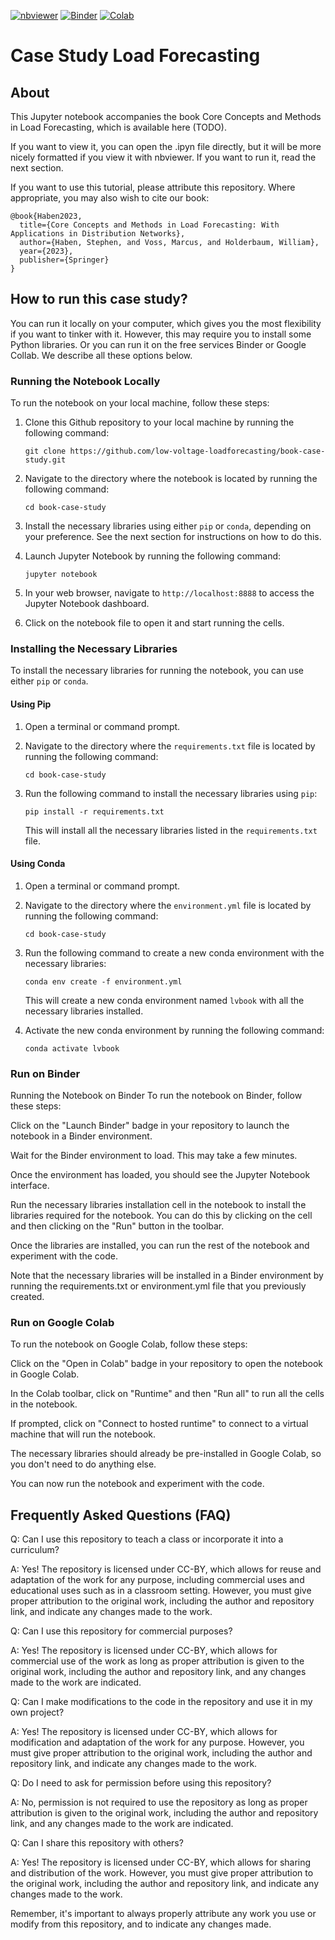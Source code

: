 [![nbviewer](https://img.shields.io/badge/render-nbviewer-orange.svg)](https://nbviewer.jupyter.org/github/low-voltage-loadforecasting/book-case-study/blob/main/Case_Study_LV_Load_Forecasting_with_ML.ipynb) [![Binder](https://mybinder.org/badge_logo.svg)](https://mybinder.org/v2/gh/low-voltage-loadforecasting/book-case-study/HEAD?labpath=https%3A%2F%2Fgithub.com%2Flow-voltage-loadforecasting%2Fbook-case-study%2Fblob%2Fmain%2FCase_Study_LV_Load_Forecasting_with_ML.ipynb) [![Colab](https://img.shields.io/badge/open-in%20Colab-blue.svg)](https://colab.research.google.com/github/low-voltage-loadforecasting/book-case-study/blob/main/Case_Study_LV_Load_Forecasting_with_ML.ipynb) 

# Case Study Load Forecasting

## About

This Jupyter notebook accompanies the book Core Concepts and Methods in Load Forecasting, which is available here (TODO).

If you want to view it, you can open the .ipyn file directly, but it will be more nicely formatted if you view it with nbviewer. If you want to run it, read the next section.

If you want to use this tutorial, please attribute this repository. Where appropriate, you may also wish to cite our book: 
```
@book{Haben2023,
  title={Core Concepts and Methods in Load Forecasting: With Applications in Distribution Networks},
  author={Haben, Stephen, and Voss, Marcus, and Holderbaum, William},
  year={2023},
  publisher={Springer}
}
```

## How to run this case study?

You can run it locally on your computer, which gives you the most flexibility if you want to tinker with it. However, this may require you to install some Python libraries. Or you can run it on the free services Binder or Google Collab. We describe all these options below. 

### Running the Notebook Locally

To run the notebook on your local machine, follow these steps:

1. Clone this Github repository to your local machine by running the following command:

   ```
   git clone https://github.com/low-voltage-loadforecasting/book-case-study.git
   ```

2. Navigate to the directory where the notebook is located by running the following command:

   ```
   cd book-case-study
   ```

3. Install the necessary libraries using either `pip` or `conda`, depending on your preference. See the next section for instructions on how to do this.

4. Launch Jupyter Notebook by running the following command:

   ```
   jupyter notebook
   ```

5. In your web browser, navigate to `http://localhost:8888` to access the Jupyter Notebook dashboard.

6. Click on the notebook file to open it and start running the cells.

### Installing the Necessary Libraries

To install the necessary libraries for running the notebook, you can use either `pip` or `conda`.

#### Using Pip

1. Open a terminal or command prompt.

2. Navigate to the directory where the `requirements.txt` file is located by running the following command:

   ```
   cd book-case-study
   ```

3. Run the following command to install the necessary libraries using `pip`:

   ```
   pip install -r requirements.txt
   ```

   This will install all the necessary libraries listed in the `requirements.txt` file.

#### Using Conda

1. Open a terminal or command prompt.

2. Navigate to the directory where the `environment.yml` file is located by running the following command:

   ```
   cd book-case-study
   ```

3. Run the following command to create a new conda environment with the necessary libraries:

   ```
   conda env create -f environment.yml
   ```

   This will create a new conda environment named `lvbook` with all the necessary libraries installed.

4. Activate the new conda environment by running the following command:

   ```
   conda activate lvbook
   ```


### Run on Binder

Running the Notebook on Binder
To run the notebook on Binder, follow these steps:

Click on the "Launch Binder" badge in your repository to launch the notebook in a Binder environment.

Wait for the Binder environment to load. This may take a few minutes.

Once the environment has loaded, you should see the Jupyter Notebook interface.

Run the necessary libraries installation cell in the notebook to install the libraries required for the notebook. You can do this by clicking on the cell and then clicking on the "Run" button in the toolbar.

Once the libraries are installed, you can run the rest of the notebook and experiment with the code.

Note that the necessary libraries will be installed in a Binder environment by running the requirements.txt or environment.yml file that you previously created.



### Run on Google Colab

To run the notebook on Google Colab, follow these steps:

Click on the "Open in Colab" badge in your repository to open the notebook in Google Colab.

In the Colab toolbar, click on "Runtime" and then "Run all" to run all the cells in the notebook.

If prompted, click on "Connect to hosted runtime" to connect to a virtual machine that will run the notebook.

The necessary libraries should already be pre-installed in Google Colab, so you don't need to do anything else.

You can now run the notebook and experiment with the code.


## Frequently Asked Questions (FAQ)

Q: Can I use this repository to teach a class or incorporate it into a curriculum?

A: Yes! The repository is licensed under CC-BY, which allows for reuse and adaptation of the work for any purpose, including commercial uses and educational uses such as in a classroom setting. However, you must give proper attribution to the original work, including the author and repository link, and indicate any changes made to the work.

Q: Can I use this repository for commercial purposes?

A: Yes! The repository is licensed under CC-BY, which allows for commercial use of the work as long as proper attribution is given to the original work, including the author and repository link, and any changes made to the work are indicated.

Q: Can I make modifications to the code in the repository and use it in my own project?

A: Yes! The repository is licensed under CC-BY, which allows for modification and adaptation of the work for any purpose. However, you must give proper attribution to the original work, including the author and repository link, and indicate any changes made to the work.

Q: Do I need to ask for permission before using this repository?

A: No, permission is not required to use the repository as long as proper attribution is given to the original work, including the author and repository link, and any changes made to the work are indicated.

Q: Can I share this repository with others?

A: Yes! The repository is licensed under CC-BY, which allows for sharing and distribution of the work. However, you must give proper attribution to the original work, including the author and repository link, and indicate any changes made to the work.

Remember, it's important to always properly attribute any work you use or modify from this repository, and to indicate any changes made.